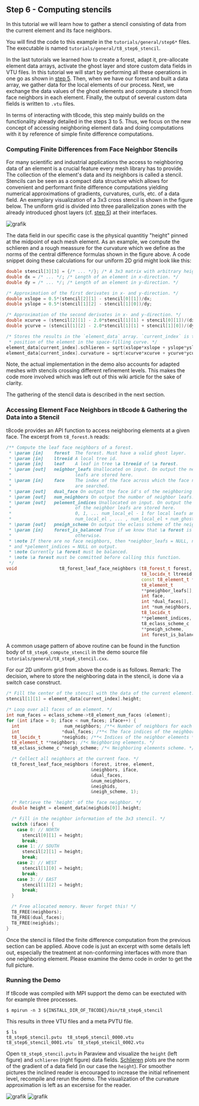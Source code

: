 ## Step 6 - Computing stencils

In this tutorial we will learn how to gather a stencil consisting of data from the current element and its face neighbors.

You will find the code to this example in the `tutorials/general/step6*` files. The executable is named `tutorials/general/t8_step6_stencil`. 

In the last tutorials we learned how to create a forest, adapt it, pre-allocate element data arrays, activate the ghost layer and store custom data fields in VTU files. In this tutorial we will start by performing all these operations in one go as shown in [step 5](https://github.com/DLR-AMR/t8code/wiki/Step-5---Store-element-data). Then, when we have our forest and built a data array, we gather data for the local elements of our process. Next, we exchange the data values of the ghost elements and compute a stencil from face neighbors in each element. Finally, the output of several custom data fields is written to `.vtu` files.

In terms of interacting with t8code, this step mainly builds on the functionality already detailed in the steps 3 to 5. Thus, we focus on the
new concept of accessing neighboring element data and doing computations with it by reference of simple finite difference computations.

### Computing Finite Differences from Face Neighbor Stencils

For many scientific and industrial applications the access to neighboring data of an element is a crucial feature every mesh library has to provide. The collection of the element's data and its neighbors is called a stencil. Stencils can be seen as a compact data structure which allows
for convenient and performant finite difference computations yielding numerical approximations of gradients, curvatures, curls, etc. of a data field. An exemplary visualization of a 3x3 cross stencil is shown in the figure below. The uniform grid is divided into three parallelization zones with the already introduced ghost layers (cf. [step 5](https://github.com/DLR-AMR/t8code/wiki/Step-5---Store-element-data)) at their interfaces.

![grafik](https://user-images.githubusercontent.com/10619309/215130819-29c92c61-9489-4ce3-b6bf-364a8467d3e8.png)

The data field in our specific case is the physical quantitiy "height" pinned at the midpoint of each mesh element. As an example,
we compute the schlieren and a rough meassure for the curvature which we define as the norms of the central difference formulas shown in the
figure above. A code snippet doing these calculations for our uniform 2D grid might look like this:
```C++
double stencil[3][3] = {/* ... */}; /* A 3x3 matrix with arbitrary height data. */
double dx = /* ... */; /* Length of an element in x-direction. */
double dy = /* ... */; /* Length of an element in y-direction. */

/* Approximation of the first derivates in x- and y-direction. */
double xslope = 0.5*(stencil[2][1] - stencil[0][1])/dx;
double yslope = 0.5*(stencil[1][2] - stencil[1][0])/dy;

/* Approximation of the second derivates in x- and y-direction. */
double xcurve = (stencil[2][1] - 2.0*stencil[1][1] + stencil[0][1])/(dx*dx);
double ycurve = (stencil[1][2] - 2.0*stencil[1][1] + stencil[1][0])/(dy*dy);

/* Stores the results in the `element_data` array. `current_index` is the
 * position of the element in the space-filling curve. */
element_data[current_index].schlieren = sqrt(xslope*xslope + yslope*yslope);
element_data[current_index].curvature = sqrt(xcurve*xcurve + ycurve*ycurve);
```
Note, the actual implementation in the demo also accounts for adapted meshes with stencils crossing different refinement levels.
This makes the code more involved which was left out of this wiki article for the sake of clarity.

The gathering of the stencil data is described in the next section.

### Accessing Element Face Neighbors in t8code & Gathering the Data into a Stencil

t8code provides an API function to access neighboring elements at a given face.
The excerpt from `t8_forest.h` reads:
```C++
/** Compute the leaf face neighbors of a forest.
 * \param [in]    forest  The forest. Must have a valid ghost layer.
 * \param [in]    ltreeid A local tree id.
 * \param [in]    leaf    A leaf in tree \a ltreeid of \a forest.
 * \param [out]   neighbor_leafs Unallocated on input. On output the neighbor
 *                        leafs are stored here.
 * \param [in]    face    The index of the face across which the face neighbors
 *                        are searched.
 * \param [out]   dual_face On output the face id's of the neighboring elements' faces.
 * \param [out]   num_neighbors On output the number of neighbor leafs.
 * \param [out]   pelement_indices Unallocated on input. On output the element indices
 *                        of the neighbor leafs are stored here.
 *                        0, 1, ... num_local_el - 1 for local leafs and
 *                        num_local_el , ... , num_local_el + num_ghosts - 1 for ghosts.
 * \param [out]   pneigh_scheme On output the eclass scheme of the neighbor elements.
 * \param [in]    forest_is_balanced True if we know that \a forest is balanced, false
 *                        otherwise.
 * \note If there are no face neighbors, then *neighbor_leafs = NULL, num_neighbors = 0,
 * and *pelement_indices = NULL on output.
 * \note Currently \a forest must be balanced.
 * \note \a forest must be committed before calling this function.
 */
void                t8_forest_leaf_face_neighbors (t8_forest_t forest,
                                                   t8_locidx_t ltreeid,
                                                   const t8_element_t *leaf,
                                                   t8_element_t
                                                   **pneighbor_leafs[],
                                                   int face,
                                                   int *dual_faces[],
                                                   int *num_neighbors,
                                                   t8_locidx_t
                                                   **pelement_indices,
                                                   t8_eclass_scheme_c
                                                   **pneigh_scheme,
                                                   int forest_is_balanced);
```
A common usage pattern of above routine can be found in the function body of
`t8_step6_compute_stencil` in the demo source file `tutorials/general/t8_step6_stencil.cxx`.

For our 2D uniform grid from above the code is as follows.
Remark: The decision, where to store the neighboring data in the stencil, is done via a switch case construct.
```C++
/* Fill the center of the stencil with the data of the current element. */
stencil[1][1] = element_data[current_index].height;

/* Loop over all faces of an element. */
int num_faces = eclass_scheme->t8_element_num_faces (element);
for (int iface = 0; iface < num_faces; iface++) {
  int                 num_neighbors; /**< Number of neighbors for each face */
  int                *dual_faces; /**< The face indices of the neighbor elements */
  t8_locidx_t        *neighids; /**< Indices of the neighbor elements */
  t8_element_t **neighbors; /*< Neighboring elements. */
  t8_eclass_scheme_c *neigh_scheme; /*< Neighboring elements scheme. */

  /* Collect all neighbors at the current face. */
  t8_forest_leaf_face_neighbors (forest, itree, element,
                                &neighbors, iface,
                                &dual_faces,
                                &num_neighbors,
                                &neighids,
                                &neigh_scheme, 1);

  /* Retrieve the 'height' of the face neighbor. */
  double height = element_data[neighids[0]].height;

  /* Fill in the neighbor information of the 3x3 stencil. */
  switch (iface) {
    case 0: // NORTH
      stencil[0][1] = height;
      break;
    case 1: // SOUTH
      stencil[2][1] = height;
      break;
    case 2: // WEST
      stencil[1][0] = height;
      break;
    case 3: // EAST
      stencil[1][2] = height;
      break;
  }

  /* Free allocated memory. Never forget this! */
  T8_FREE(neighbors);
  T8_FREE(dual_faces);
  T8_FREE(neighids);
}
```
Once the stencil is filled the finite difference computation from the previous
section can be applied. Above code is just an excerpt with some details left out, especially
the treatment at non-conforming interfaces with more than one neighboring element. Please
examine the demo code in order to get the full picture.

### Running the Demo
If t8code was compiled with MPI support the demo can be exectuted with for example three processes.
```shell
$ mpirun -n 3 ${INSTALL_DIR_OF_T8CODE}/bin/t8_step6_stencil
```
This results in three VTU files and a meta PVTU file.
```
$ ls
t8_step6_stencil.pvtu  t8_step6_stencil_0000.vtu  t8_step6_stencil_0001.vtu  t8_step6_stencil_0002.vtu
```
Open `t8_step6_stencil.pvtu` in Paraview and visualize the `height` (left figure) and `schlieren` (right figure) data fields. 
[Schlieren](https://en.wikipedia.org/wiki/Schlieren_photography) plots are the norm of the gradient of a data field (in our case the `height`). For smoother pictures the inclined reader is encouraged to increase the initial refinement level, recompile and rerun the demo. The visualization of
the curvature approximation is left as an excersise for the reader.

![grafik](https://user-images.githubusercontent.com/10619309/215139981-f636c5a9-8d2b-414e-9a93-39011367a760.png)
![grafik](https://user-images.githubusercontent.com/10619309/215141420-d89d3b53-3ff0-41a1-8256-a8b08f92e5bf.png)
